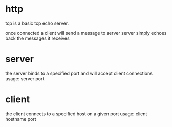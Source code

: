 # http
tcp is a basic tcp echo server.

once connected a client will send a message to server
server simply echoes back the messages it receives

# server
the server binds to a specified port and will accept client connections
usage: server port

# client
the client connects to a specified host on a given port
usage: client hostname port
